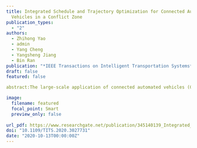 ```yaml
---
title: Integrated Schedule and Trajectory Optimization for Connected Automated
  Vehicles in a Conflict Zone
publication_types:
  - "2"
authors:
  - Zhihong Yao
  - admin
  - Yang Cheng
  - Yangsheng Jiang
  - Bin Ran
publication: "*IEEE Transactions on Intelligent Transportation Systems*"
draft: false
featured: false

abstract:The large-scale application of connected automated vehicles (CAVs) provides new opportunities and challenges for the optimization and management of traffic conflict zones. To improve the traffic efficiency of conflict zones and reduce the travel delay and fuel consumption of CAVs, this paper presents a two-level optimization method of scheduling and trajectory planning for CAVs. At the first level, a 0–1 mixed-integer linear program (MILP) is proposed for vehicles entering scheduling. At the second level, a multi-vehicle optimal trajectory control model is developed based on the optimal vehicle schedule from the first level. Then, to reduce the complexity of solving the multi-vehicle optimal trajectory control model, we transform this model into non-linear programming (NLP) based on the infinitesimal method. Moreover, a rolling optimization strategy is developed to facilitate field application. Numerical simulation experiments of different traffic scenarios are conducted, and the results show that the proposed method can effectively reduce vehicle delays and fuel consumption, compared with the first-in-first-out (FIFO) method. The numerical results show that the vehicle delay can be reduced by up to 54% and fuel consumption by up to 34% under different traffic demands. Sensitivity analysis indicates that the performance of the proposed method is mainly determined by the minimum safety time interval of vehicles entering the conflict zone.

image:
  filename: featured
  focal_point: Smart
  preview_only: false
  
url_pdf: https://www.researchgate.net/publication/345140139_Integrated_Schedule_and_Trajectory_Optimization_for_Connected_Automated_Vehicles_in_a_Conflict_Zone
doi: "10.1109/TITS.2020.3027731"
date: "2020-10-13T00:00:00Z"
---
```

